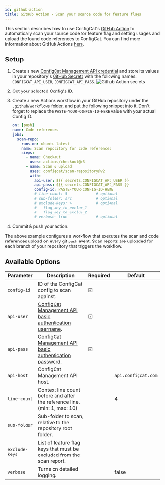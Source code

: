 ```yaml
---
id: github-action
title: GitHub Action - Scan your source code for feature flags
---
```


This section describes how to use ConfigCat's <a target="_blank" href="https://github.com/marketplace/actions/configcat-scan-repository">GitHub Action</a>
to automatically scan your source code for feature flag and setting usages and upload the found code references to ConfigCat.
You can find more information about GitHub Actions <a target="_blank" href="https://github.com/features/actions">here</a>.

## Setup

1. Create a new <a target="_blank" href="https://app.configcat.com/my-account/public-api-credentials">ConfigCat Management API credential</a> and store its values in your repository's <a target="_blank" href="https://docs.github.com/en/actions/security-guides/encrypted-secrets#creating-encrypted-secrets-for-a-repository">GitHub Secrets</a> with the following names: `CONFIGCAT_API_USER`, `CONFIGCAT_API_PASS`.
   <img className="bordered zoomable" src="/docs/assets/cli/scan/gh_secrets.png" alt="Github Action secrets" />

2. Get your selected [Config's ID](/docs/advanced/code-references/overview#config-id).

3. Create a new Actions workflow in your GitHub repository under the `.github/workflows` folder, and put the following snippet into it. Don't forget to replace the `PASTE-YOUR-CONFIG-ID-HERE` value with your actual Config ID.

   ```yaml
   on: [push]
   name: Code references
   jobs:
     scan-repo:
       runs-on: ubuntu-latest
       name: Scan repository for code references
       steps:
         - name: Checkout
           uses: actions/checkout@v3
         - name: Scan & upload
           uses: configcat/scan-repository@v2
           with:
             api-user: ${{ secrets.CONFIGCAT_API_USER }}
             api-pass: ${{ secrets.CONFIGCAT_API_PASS }}
             config-id: PASTE-YOUR-CONFIG-ID-HERE
             # line-count: 5             # optional
             # sub-folder: src           # optional
             # exclude-keys: >           # optional
             #   flag_key_to_exclue_1
             #   flag_key_to_exclue_2
             # verbose: true             # optional
   ```

4. Commit & push your action.

The above example configures a workflow that executes the scan and code references upload on every git `push` event.
Scan reports are uploaded for each branch of your repository that triggers the workflow.

## Available Options

| Parameter      | Description                                                                                                                                       | Required | Default             |
| -------------- | ------------------------------------------------------------------------------------------------------------------------------------------------- | -------- | ------------------- |
| `config-id`    | ID of the ConfigCat config to scan against.                                                                                                       | &#9745;  |                     |
| `api-user`     | <a target="_blank" href="https://app.configcat.com/my-account/public-api-credentials">ConfigCat Management API basic authentication username</a>. | &#9745;  |                     |
| `api-pass`     | <a target="_blank" href="https://app.configcat.com/my-account/public-api-credentials">ConfigCat Management API basic authentication password</a>. | &#9745;  |                     |
| `api-host`     | ConfigCat Management API host.                                                                                                                    |          | `api.configcat.com` |
| `line-count`   | Context line count before and after the reference line. (min: 1, max: 10)                                                                         |          | 4                   |
| `sub-folder`   | Sub-folder to scan, relative to the repository root folder.                                                                                       |          |                     |
| `exclude-keys` | List of feature flag keys that must be excluded from the scan report.                                                                             |          |                     |
| `verbose`      | Turns on detailed logging.                                                                                                                        |          | false               |
